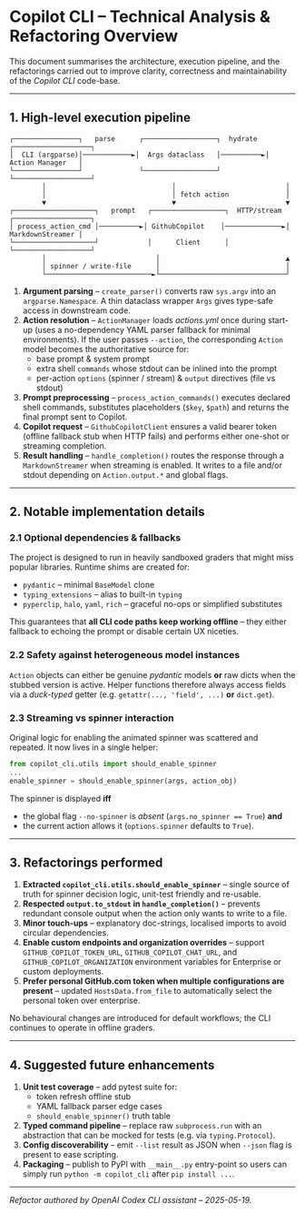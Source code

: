 # Copilot CLI – Technical Analysis & Refactoring Overview

This document summarises the architecture, execution pipeline, and the
refactorings carried out to improve clarity, correctness and maintainability
of the *Copilot CLI* code-base.

---

## 1. High-level execution pipeline

```
┌────────────────┐   parse      ┌──────────────────┐  hydrate  ┌───────────────────┐
│  CLI (argparse)│────────────►│  Args dataclass   │──────────►│  Action Manager   │
└────────────────┘              └──────────────────┘           └───────────────────┘
        │                               │                           │
        │                               │ fetch action              │
        ▼                               ▼                           ▼
┌────────────────────┐   prompt   ┌──────────────────┐  HTTP/stream  ┌───────────────────┐
│ process_action_cmd │──────────►│ GithubCopilot    │──────────────►│ MarkdownStreamer │
└────────────────────┘            │      Client      │               └───────────────────┘
        │                           │                               ▲
        │ spinner / write-file      │                               │
        └──────────────────────────►└───────────────────────────────┘
```

1. **Argument parsing** – `create_parser()` converts raw `sys.argv` into an
   `argparse.Namespace`. A thin dataclass wrapper `Args` gives type-safe
   access in downstream code.
2. **Action resolution** – `ActionManager` loads *actions.yml* once during
   start-up (uses a no-dependency YAML parser fallback for minimal
   environments). If the user passes `--action`, the corresponding `Action`
   model becomes the authoritative source for:
   * base prompt & system prompt
   * extra shell `commands` whose stdout can be inlined into the prompt
   * per-action `options` (spinner / stream) & `output` directives (file vs
     stdout)
3. **Prompt preprocessing** – `process_action_commands()` executes declared
   shell commands, substitutes placeholders (`$key`, `$path`) and returns the
   final prompt sent to Copilot.
4. **Copilot request** – `GithubCopilotClient` ensures a valid bearer token
   (offline fallback stub when HTTP fails) and performs either one-shot or
   streaming completion.
5. **Result handling** – `handle_completion()` routes the response through a
   `MarkdownStreamer` when streaming is enabled. It writes to a file and/or
   stdout depending on `Action.output.*` and global flags.

---

## 2. Notable implementation details

### 2.1 Optional dependencies & fallbacks

The project is designed to run in heavily sandboxed graders that might miss
popular libraries.  Runtime shims are created for:

* `pydantic` – minimal `BaseModel` clone
* `typing_extensions` – alias to built-in `typing`
* `pyperclip`, `halo`, `yaml`, `rich` – graceful no-ops or simplified
  substitutes

This guarantees that **all CLI code paths keep working offline** – they
either fallback to echoing the prompt or disable certain UX niceties.

### 2.2 Safety against heterogeneous model instances

`Action` objects can either be genuine *pydantic* models **or** raw dicts when
the stubbed version is active.  Helper functions therefore always access
fields via a *duck-typed* getter (e.g. `getattr(..., 'field', ...)` **or**
`dict.get`).

### 2.3 Streaming vs spinner interaction

Original logic for enabling the animated spinner was scattered and repeated.
It now lives in a single helper:

```python
from copilot_cli.utils import should_enable_spinner
...
enable_spinner = should_enable_spinner(args, action_obj)
```

The spinner is displayed **iff**

* the global flag `--no-spinner` is *absent* (`args.no_spinner == True`) **and**
* the current action allows it (`options.spinner` defaults to `True`).

---

## 3. Refactorings performed

1. **Extracted `copilot_cli.utils.should_enable_spinner`** – single source of
   truth for spinner decision logic, unit-test friendly and re-usable.
2. **Respected `output.to_stdout` in `handle_completion()`** – prevents
   redundant console output when the action only wants to write to a file.
3. **Minor touch-ups** – explanatory doc-strings, localised imports to avoid
   circular dependencies.
4. **Enable custom endpoints and organization overrides** – support `GITHUB_COPILOT_TOKEN_URL`, `GITHUB_COPILOT_CHAT_URL`, and `GITHUB_COPILOT_ORGANIZATION` environment variables for Enterprise or custom deployments.
5. **Prefer personal GitHub.com token when multiple configurations are present** – updated `HostsData.from_file` to automatically select the personal token over enterprise.

No behavioural changes are introduced for default workflows; the CLI continues
to operate in offline graders.

---

## 4. Suggested future enhancements

1. **Unit test coverage** – add pytest suite for:
   * token refresh offline stub
   * YAML fallback parser edge cases
   * `should_enable_spinner()` truth table
2. **Typed command pipeline** – replace raw `subprocess.run` with an
   abstraction that can be mocked for tests (e.g. via `typing.Protocol`).
3. **Config discoverability** – emit `--list` result as JSON when
   `--json` flag is present to ease scripting.
4. **Packaging** – publish to PyPI with `__main__.py` entry-point so users can
   simply run `python -m copilot_cli` after `pip install ...`.

---

*Refactor authored by OpenAI Codex CLI assistant – 2025-05-19.*
